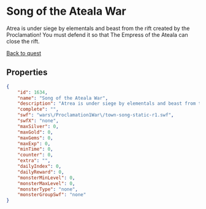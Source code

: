 # Song of the Ateala War

Atrea is under siege by elementals and beast from the rift created by the Proclamation! You must defend it so that The Empress of the Ateala can close the rift.

[Back to quest](../quests.md)

## Properties

```json
{
    "id": 1634,
    "name": "Song of the Ateala War",
    "description": "Atrea is under siege by elementals and beast from the rift created by the Proclamation! You must defend it so that The Empress of the Ateala can close the rift.",
    "complete": "",
    "swf": "wars\/Proclamation1War\/town-song-static-r1.swf",
    "swfX": "none",
    "maxSilver": 0,
    "maxGold": 0,
    "maxGems": 0,
    "maxExp": 0,
    "minTime": 0,
    "counter": 0,
    "extra": "",
    "dailyIndex": 0,
    "dailyReward": 0,
    "monsterMinLevel": 0,
    "monsterMaxLevel": 0,
    "monsterType": "none",
    "monsterGroupSwf": "none"
}
```

